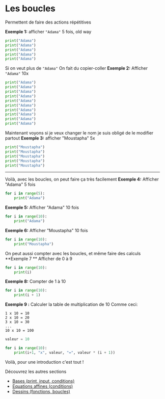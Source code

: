 # Les boucles
Permettent de faire des actions répétitives

**Exemple 1:**  afficher `"Adama"` 5 fois, old way
```py
print("Adama")
print("Adama")
print("Adama")
print("Adama")
print("Adama")
```

Si on veut plus de `"Adama"` On fait du copier-coller
**Exemple 2:** Afficher `"Adama"` 10x
```py
print("Adama")
print("Adama")
print("Adama")
print("Adama")
print("Adama")
print("Adama")
print("Adama")
print("Adama")
print("Adama")
print("Adama")
```

Maintenant voyons si je veux changer le nom
je suis obligé de le modifier partout
**Exemple 3:**  afficher "Moustapha" 5x
```py
print("Moustapha")
print("Moustapha")
print("Moustapha")
print("Moustapha")
print("Moustapha")
```

<hr>

Voilà, avec les boucles, on peut faire ça très facilement
**Exemple 4:** Afficher "Adama" 5 fois
```py
for i in range(5):
    print("Adama")
```


**Exemple 5:** Afficher "Adama" 10 fois
```py
for i in range(10):
    print("Adama")
```

**Exemple 6:** Afficher "Moustapha" 10 fois
```py
for i in range(10):
    print("Moustapha")
```

On peut aussi compter avec les boucles, et même faire des calculs
**Exemple 7 **  Afficher de 0 à 9
```py
for i in range(10):
    print(i)
```

**Exemple 8:**  Compter de 1 à 10
```py
for i in range(10):
    print(i + 1)
```

**Exemple 9 :**  Calculer la table de multiplication de 10
Comme ceci:
```
1 x 10 = 10
2 x 10 = 20
3 x 10 = 30
...
10 x 10 = 100
```

```py
valeur = 10

for i in range(10):
    print(i+1, "x", valeur, "=", valeur * (i + 1))
```

Voilà, pour une introduction c'est tout !

Découvrez les autres sections
* [Bases (print, input, conditions)](README.md)
* [Equations affines (conditions)](eq_affine.md)
* [Dessins (fonctions, boucles)](dessins.md)